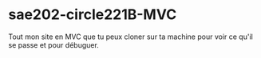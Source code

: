 # sae202-circle221B-MVC

Tout mon site en MVC que tu peux cloner sur ta machine pour voir ce qu'il se passe et pour débuguer.
